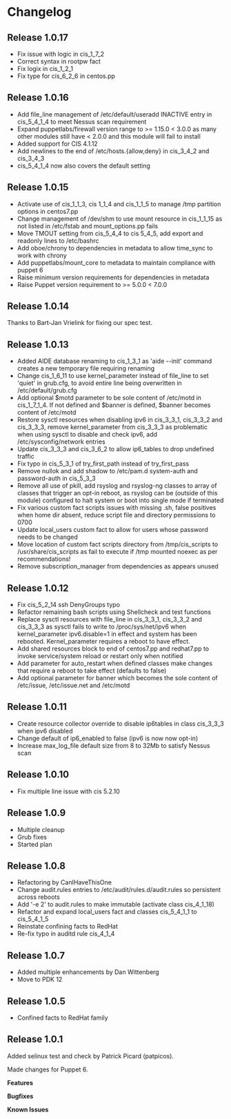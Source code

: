 # Changelog

## Release 1.0.17
* Fix issue with logic in cis_1_7_2
* Correct syntax in rootpw fact
* Fix logix in cis_1_2_1
* Fix type for cis_6_2_6 in centos.pp 

## Release 1.0.16
* Add file_line management of /etc/default/useradd INACTIVE entry in cis_5_4_1_4 to meet Nessus scan requirement
* Expand puppetlabs/firewall version range to >= 1.15.0 < 3.0.0 as many other modules still have < 2.0.0 and this module will fail to install
* Added support for CIS 4.1.12
* Add newlines to the end of /etc/hosts.{allow,deny} in cis_3_4_2 and cis_3_4_3
* cis_5_4_1_4 now also covers the default setting

## Release 1.0.15
* Activate use of cis_1_1_3, cis 1_1_4 and cis_1_1_5 to manage /tmp partition options in centos7.pp
* Change management of /dev/shm to use mount resource in cis_1_1_15 as not listed in /etc/fstab and mount_options.pp fails
* Move TMOUT setting from cis_5_4_4 to cis 5_4_5, add export and readonly lines to /etc/bashrc
* Add oboe/chrony to dependencies in metadata to allow time_sync to work with chrony
* Add puppetlabs/mount_core to metadata to maintain compliance with puppet 6
* Raise minimum version requirements for dependencies in metadata
* Raise Puppet version requirement to >= 5.0.0 < 7.0.0

## Release 1.0.14
Thanks to Bart-Jan Vrielink for fixing our spec test.

## Release 1.0.13
* Added AIDE database renaming to cis_1_3_1 as 'aide --init' command creates a new temporary file requiring renaming
* Change cis_1_6_11 to use kernel_parameter instead of file_line to set 'quiet' in grub.cfg, to avoid entire line being overwritten in /etc/default/grub.cfg
* Add optional $motd parameter to be sole content of /etc/motd in cis_1_7_1_4.  If not defined and $banner is defined, $banner becomes content of /etc/motd
* Restore sysctl resources when disabling ipv6 in cis_3_3_1, cis_3_3_2 and cis_3_3_3, remove kernel_parameter from cis_3_3_3 as problematic when using sysctl to disable and check ipv6, add /etc/sysconfig/network entries
* Update cis_3_3_3 and cis_3_6_2 to allow ip6_tables to drop undefined traffic
* Fix typo in cis_5_3_1 of try_first_path instead of try_first_pass
* Remove nullok and add shadow to /etc/pam.d system-auth and password-auth in cis_5_3_3
* Remove all use of pkill, add rsyslog and rsyslog-ng classes to array of classes that trigger an opt-in reboot, as rsyslog can be (outside of this module) configured to halt system or boot into single mode if terminated
* Fix various custom fact scripts issues with missing .sh, false positives when home dir absent, reduce script file and directory permissions to 0700
* Update local_users custom fact to allow for users whose password needs to be changed
* Move location of custom fact scripts directory from /tmp/cis_scripts to /usr/share/cis_scripts as fail to execute if /tmp mounted noexec as per recommendations!
* Remove subscription_manager from dependencies as appears unused

## Release 1.0.12
* Fix cis_5_2_14 ssh DenyGroups typo
* Refactor remaining bash scripts using Shellcheck and test functions
* Replace sysctl resources with file_line in cis_3_3_1, cis_3_3_2 and cis_3_3_3 as sysctl fails to write to /proc/sys/net/ipv6 when  kernel_parameter ipv6.disable=1 in effect and system has been rebooted.  Kernel_parameter requires a reboot to have effect.
* Add shared resources block to end of centos7.pp and redhat7.pp to invoke service/system reload or restart only when notified
* Add parameter for auto_restart when defined classes make changes that require a reboot to take effect (defaults to false)
* Add optional parameter for banner which becomes the sole content of /etc/issue, /etc/issue.net and /etc/motd

## Release 1.0.11
* Create resource collector override to disable ip6tables in class cis_3_3_3 when ipv6 disabled
* Change default of ip6_enabled to false (ipv6 is now now opt-in)
* Increase max_log_file default size from 8 to 32Mb to satisfy Nessus scan

## Release 1.0.10
* Fix multiple line issue with cis 5.2.10

## Release 1.0.9
* Multiple cleanup
* Grub fixes
* Started plan

## Release 1.0.8
* Refactoring by CanIHaveThisOne
* Change audit.rules entries to /etc/audit/rules.d/audit.rules so persistent across reboots
* Add '-e 2' to audit.rules to make immutable (activate class cis_4_1_18)
* Refactor and expand local_users fact and classes cis_5_4_1_1 to cis_5_4_1_5
* Reinstate confining facts to RedHat
* Re-fix typo in auditd rule cis_4_1_4

## Release 1.0.7

* Added multiple enhancements by Dan Wittenberg
* Move to PDK 12

## Release 1.0.5

* Confined facts to RedHat family

## Release 1.0.1

Added selinux test and check by Patrick Picard (patpicos).

Made changes for Puppet 6.

**Features**

**Bugfixes**

**Known Issues**
